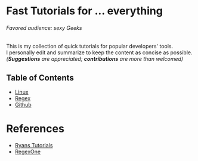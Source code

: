 # Fast Tutorials for ... everything

###### Favored audience: sexy Geeks
This is my collection of quick tutorials for popular developers' tools.  
I personally edit and summarize to keep the content as concise as possible.  
*(**Suggestions** are appreciated; **contributions** are more than welcomed)*

## Table of Contents

- [Linux](https://github.com/kohnewlife/ItsEasy/tree/master/Linux)
- [Regex](https://github.com/kohnewlife/ItsEasy/blob/master/Regex/README.md)
- [Github](https://github.com/kohnewlife/ItsEasy/tree/master/Github/README.md)

# References

* [Ryans Tutorials](https://ryanstutorials.net/linuxtutorial/)
* [RegexOne](https://regexone.com//)
